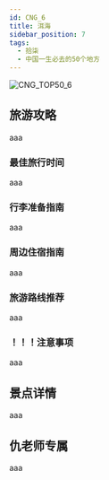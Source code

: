 ```yaml
---
id: CNG_6
title: 洱海
sidebar_position: 7
tags:
  - 拾柒
  - 中国一生必去的50个地方
---
```

![CNG_TOP50_6](/img/love/CNG_TOP50/6.png)

## 旅游攻略

aaa

### 最佳旅行时间

aaa

### 行李准备指南

aaa

### 周边住宿指南

aaa

### 旅游路线推荐

aaa

### ！！！注意事项

aaa

## 景点详情

aaa

## 仇老师专属

aaa
